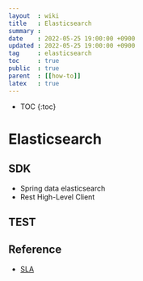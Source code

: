 ```yaml
---
layout  : wiki
title   : Elasticsearch
summary :
date    : 2022-05-25 19:00:00 +0900
updated : 2022-05-25 19:00:00 +0900
tag     : elasticsearch
toc     : true
public  : true
parent  : [[how-to]]
latex   : true
---
```

* TOC
{:toc}

# Elasticsearch

## SDK
- Spring data elasticsearch
- Rest High-Level Client

## TEST 

## Reference
- [SLA](https://www.elastic.co/guide/en/cloud/current/ec-faq-getting-started.html#faq-subscriptions)